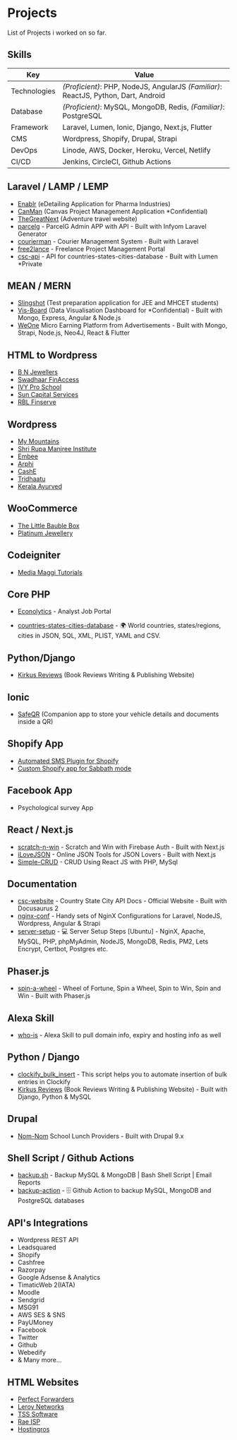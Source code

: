 # Projects
List of Projects i worked on so far.

## Skills
| Key  | Value |
| ------------- | ------------- |
| Technologies   | _(Proficient)_: PHP, NodeJS, AngularJS _(Familiar)_: ReactJS, Python, Dart, Android |
| Database  | _(Proficient)_: MySQL, MongoDB, Redis, _(Familiar)_: PostgreSQL  |
| Framework  | Laravel, Lumen, Ionic, Django, Next.js, Flutter |
| CMS  | Wordpress, Shopify, Drupal, Strapi  |
| DevOps  | Linode, AWS, Docker, Heroku, Vercel, Netlify  |
| CI/CD  | Jenkins, CircleCI, Github Actions  |

## Laravel / LAMP / LEMP
* [Enablr](https://enablrclm.com) (eDetailing Application for Pharma Industries)
* [CanMan](https://github.com/dr5hn/canman) (Canvas Project Management Application *Confidential)
* [TheGreatNext](https://www.thegreatnext.com/) (Adventure travel website)
* [parcelg](https://github.com/dr5hn/parcelg) - ParcelG Admin APP with API - Built with Infyom Laravel Generator
* [courierman](https://github.com/webgeeks-in/courierman) - Courier Management System - Built with Laravel
* [free2lance](https://github.com/webgeeks-in/free2lance) - Freelance Project Management Portal
* [csc-api](https://github.com/dr5hn/csc-api) - API for countries-states-cities-database - Built with Lumen *Private

## MEAN / MERN
* [Slingshot](https://www.slingshotlearn.com/) (Test preparation application for JEE and MHCET students)
* [Vis-Board](https://github.com/dr5hn/vis-board) (Data Visualisation Dashboard for *Confidential) - Built with Mongo, Express, Angular & Node.js
* [WeOne](https://www.weoneapp.com) Micro Earning Platform from Advertisements - Built with Mongo, Strapi, Node.js, Neo4J, React & Flutter

## HTML to Wordpress
* [B N Jewellers](http://www.bnjewellers.in/)
* [Swadhaar FinAccess](http://www.swadhaar.org/)
* [IVY Pro School](https://ivyproschool.com/)
* [Sun Capital Services](https://suncapitalservices.co.in/)
* [RBL Finserve](https://rblfinserve.com/)

## Wordpress
* [My Mountains](https://my-mountains.ch/)
* [Shri Rupa Manjree Institute](https://srmi.iskcondesiretree.com/)
* [Embee](https://embee.co.in/)
* [Arphi](http://arphi.com/)
* [CashE](https://www.cashe.co.in/)
* [Tridhaatu](https://tridhaatu.com/)
* [Kerala Ayurved](https://keralaayurved.com/)

## WooCommerce
* [The Little Bauble Box](https://www.thelittlebaublebox.com/)
* [Platinum Jewellery](https://platinumjewelry.com/)

## Codeigniter
* [Media Maggi Tutorials](http://adevole.com/clients/mediamaggi/tuition/)

## Core PHP
* [Econolytics](https://www.econolytics.in/) - Analyst Job Portal
- [countries-states-cities-database](https://github.com/dr5hn/countries-states-cities-database) - 
🌍 World countries, states/regions, cities in JSON, SQL, XML, PLIST, YAML and CSV.

## Python/Django
* [Kirkus Reviews](https://www.kirkusreviews.com/) (Book Reviews Writing & Publishing Website)
	
## Ionic
* [SafeQR](https://play.google.com/store/apps/details?id=com.vistaardigital.safeqrindia) (Companion app to store your vehicle details and documents inside a QR)

## Shopify App
* [Automated SMS Plugin for Shopify](https://apps.shopify.com/sms-marketing-automation)
* [Custom Shopify app for Sabbath mode](https://apps.shopify.com/shabbat-mode)

## Facebook App
* Psychological survey App

## React / Next.js
* [scratch-n-win](https://github.com/dr5hn/scratch-n-win) - Scratch and Win with Firebase Auth - Built with Next.js
* [iLoveJSON](https://github.com/ilovejson/ilovejson) - Online JSON Tools for JSON Lovers - Built with Next.js
* [Simple-CRUD](https://github.com/dr5hn/Simple-CRUD) - CRUD Using React JS with PHP, MySql

## Documentation
* [csc-website](https://github.com/dr5hn/csc-website) - Country State City API Docs - Official Website - Built with Docusaurus 2
* [nginx-conf](https://github.com/dr5hn/nginx-conf) - Handy sets of NginX Configurations for Laravel, NodeJS, Wordpress, Angular & Strapi
* [server-setup](https://github.com/dr5hn/server-setup) - 💻 Server Setup Steps [Ubuntu] - NginX, Apache, MySQL, PHP, phpMyAdmin, NodeJS, MongoDB, Redis, PM2, Lets Encrypt, Certbot, Postgres etc.

## Phaser.js
* [spin-a-wheel](https://github.com/dr5hn/spin-a-wheel) - Wheel of Fortune, Spin a Wheel, Spin to Win, Spin and Win - Built with Phaser.js

## Alexa Skill
* [who-is](https://github.com/dr5hn/who-is) - Alexa Skill to pull domain info, expiry and hosting info as well

## Python / Django
* [clockify\_bulk\_insert](https://github.com/dr5hn/clockify_bulk_insert) - This script helps you to automate insertion of bulk entries in Clockify
* [Kirkus Reviews](https://www.kirkusreviews.com/) (Book Reviews Writing & Publishing Website) - Built with Django, Python & MySQL

## Drupal
* [Nom-Nom](http://nom-nom.stage.bwm.com/) School Lunch Providers - Built with Drupal 9.x

## Shell Script / Github Actions
* [backup.sh](https://github.com/dr5hn/backup.sh) - Backup MySQL & MongoDB | Bash Shell Script | Email Reports
* [backup-action](https://github.com/valerianpereira/backup-action) - 🗄️ Github Action to backup MySQL, MongoDB and PostgreSQL databases


## API's Integrations
* Wordpress REST API
* Leadsquared
* Shopify
* Cashfree
* Razorpay
* Google Adsense & Analytics 
* TimaticWeb 2(IATA)
* Moodle
* Sendgrid
* MSG91
* AWS SES & SNS
* PayUMoney
* Facebook
* Twitter
* Github
* Webedify
* & Many more...

## HTML Websites
* [Perfect Forwarders](http://www.perfectforwarders.com/)
* [Leroy Networks](http://leroynetworks.com/)
* [TSS Software](http://tsssoftware.com/)
* [Rae ISP](http://raeisp.com/)
* [Hostingros](https://hostingros.com/)
